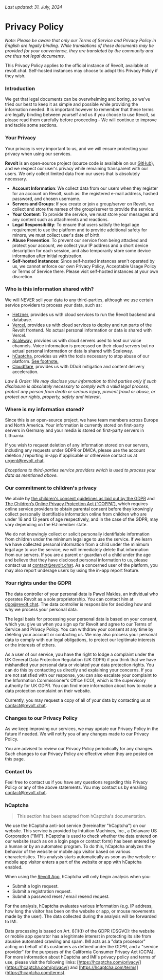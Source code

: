 _Last updated: 31. July, 2024_

<!-- _Effective: 31. July, 2024_ -->

# Privacy Policy

_Note: Please be aware that only our Terms of Service and Privacy Policy in English are legally binding. While translations of these documents may be provided for your convenience, they are translated by the community and are thus not legal documents._

This Privacy Policy applies to the official instance of Revolt, available at revolt.chat. Self-hosted instances may choose to adopt this Privacy Policy if they wish.

### Introduction

We get that legal documents can be overwhelming and boring, so we've tried our best to keep it as simple and possible while providing the information needed. It is important however to remember that these terms are legally binding between yourself and us if you choose to use Revolt, so please read them carefully before proceeding - We will continue to improve and tackle some sections.

### Your Privacy

Your privacy is very important to us, and we will ensure protecting your privacy when using our services.

**Revolt** is an open-source project (source code is available on our [GitHub](https://github.com/revoltchat)), and we respect our user's privacy while remaining transparent with our users. We only collect limited data from our users that is absolutely necessary.

- **Account Information**: We collect data from our users when they register for an account on Revolt, such as: the registered e-mail address, hashed password, and chosen username.
- **Servers and Groups**: If you create or join a group/server on Revolt, we collect and store the names of the group/server to provide the service.
- **Your Content**: To provide the service, we must store your messages and any content such as attachments and reactions.
- **Legal Responsibility**: To ensure that users satisfy the legal age requirement to use the platform and to provide additional safety for minors, we must collect user's date of birth.
- **Abuse Prevention**: To prevent our service from being attacked and protect your account, we collect your IP address and a short device description for each session, and also temporarily store some device information after initial registration.
- **Self-hosted instances**: Since self-hosted instances aren't operated by us, we cannot enforce our own Privacy Policy, Acceptable Usage Policy or Terms of Service there. Please visit self-hosted instances at your own discretion.

### Who is this information shared with?

We will NEVER sell your data to any third-parties, although we use certain service providers to process your data, such as:

- [Hetzner](https://hetzner.com), provides us with cloud services to run the Revolt backend and database.
- [Vercel](https://vercel.com), provides us with cloud services to deploy and run parts of the Revolt frontend. No actual personal information or data is shared with Vercel.
- [Scaleway](https://www.scaleway.com/en/), provides us with cloud servers used to host our voice channels. Voice information is processed on their cloud servers but no actual personal information or data is shared with Scaleway.
- [hCaptcha](https://hcaptcha.com), provides us with the tools necessary to stop abuse of our platform. [See footnote.](#hcaptcha)
- [Cloudflare](https://cloudflare.com), provides us with DDoS mitigation and content delivery acceleration.

_Law & Order: We may disclose your information to third parties only if such disclosure is absolutely necessary to comply with a valid legal process, protect any person from death or serious injury, prevent fraud or abuse, or protect our rights, property, safety and interest_.

### Where is my information stored?

Since this is an open-source project, we have team members across Europe and North America. Your information is currently stored on first-party servers in Germany and your media is stored on first-party servers in Lithuania.

If you wish to request deletion of any information stored on our servers, including any requests under GDPR or DMCA, please use the account deletion / reporting in-app if applicable or otherwise contact us at [urgent@revolt.chat](mailto:urgent@revolt.chat).

_Exceptions to third-parties service providers which is used to process your data as mentioned above._

### Our commitment to children's privacy

We abide by [the children's consent guidelines as laid out by the GDPR](https://gdpr-info.eu/art-8-gdpr/) and [The Children’s Online Privacy Protection Act (“COPPA”)](https://www.ftc.gov/enforcement/rules/rulemaking-regulatory-reform-proceedings/childrens-online-privacy-protection-rule), which requires online service providers to obtain parental consent before they knowingly collect personally identifiable information online from children who are under 16 and 13 years of age respectively, and in the case of the GDPR, may vary depending on the EU member state.

We do not knowingly collect or solicit personally identifiable information from children under the minimum legal age to use the service. If we learn we have collected personal information from a child under the minimum legal age to use the service, we will immediately delete that information from our servers. If you are a parent or guardian of a child under the age and believe that they have disclosed personal information to us, please contact us at [contact@revolt.chat](mailto:contact@revolt.chat). As a concerned user of the platform, you may also report underage users by using the in-app report feature.

### Your rights under the GDPR

The data controller of your personal data is Pawel Makles, an individual who operates Revolt as a sole proprietorship. You can contact him at [dpo@revolt.chat](mailto:dpo@revolt.chat). The data controller is responsible for deciding how and why we process your personal data.

The legal basis for processing your personal data is based on your consent, which you give us when you sign up for Revolt and agree to our Terms of Service and Privacy Policy. You can withdraw your consent at any time by deleting your account or contacting us. We may also process your personal data to comply with our legal obligations, to protect our legitimate interests or the interests of others.

As a user of our service, you have the right to lodge a complaint under the UK General Data Protection Regulation (UK GDPR) if you think that we have mishandled your personal data or violated your data protection rights. You can do this by contacting us directly and explaining your concerns. If you are not satisfied with our response, you can also escalate your complaint to the Information Commissioner's Office (ICO), which is the supervisory authority for UK GDPR. You can find more information about how to make a data protection complaint on their website.

Currently, you may request a copy of all of your data by contacting us at [contact@revolt.chat](mailto:contact@revolt.chat).

### Changes to our Privacy Policy

As we keep improving our services, we may update our Privacy Policy in the future if needed. We will notify you of any changes made to our Privacy Policy.

You are advised to review our Privacy Policy periodically for any changes. Such changes to our Privacy Policy are effective when they are posted on this page.

### Contact Us

Feel free to contact us if you have any questions regarding this Privacy Policy or any of the above statements. You may contact us by emailing [contact@revolt.chat](mailto:contact@revolt.chat).

### hCaptcha

> This section has been adapted from hCaptcha's documentation.

We use the hCaptcha anti-bot service (hereinafter "hCaptcha") on our website. This service is provided by Intuition Machines, Inc., a Delaware US Corporation ("IMI"). hCaptcha is used to check whether the data entered on our website (such as on a login page or contact form) has been entered by a human or by an automated program. To do this, hCaptcha analyzes the behavior of the website or mobile app visitor based on various characteristics. This analysis starts automatically as soon as the website or mobile app visitor enters a part of the website or app with hCaptcha enabled.

When using the [Revolt App](https://app.revolt.chat), hCaptcha will only begin analysis when you:

- Submit a login request.
- Submit a registration request.
- Submit a password reset / email resend request.

For the analysis, hCaptcha evaluates various information (e.g. IP address, how long the visitor has been on the website or app, or mouse movements made by the user). The data collected during the analysis will be forwarded to IMI.

Data processing is based on Art. 6(1)(f) of the GDPR (DSGVO): the website or mobile app operator has a legitimate interest in protecting its site from abusive automated crawling and spam. IMI acts as a "data processor" acting on behalf of its customers as defined under the GDPR, and a "service provider" for the purposes of the California Consumer Privacy Act (CCPA). For more information about hCaptcha and IMI's privacy policy and terms of use, please visit the following links: [https://hcaptcha.com/privacy/](https://hcaptcha.com/privacy/) and [https://hcaptcha.com/terms](https://hcaptcha.com/terms).
